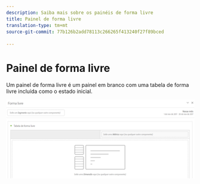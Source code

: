 ```yaml
---
description: Saiba mais sobre os painéis de forma livre
title: Painel de forma livre
translation-type: tm+mt
source-git-commit: 77b126b2add78113c266265f413240f27f89bced

---
```



# Painel de forma livre

Um painel de forma livre é um painel em branco com uma tabela de forma livre incluída como o estado inicial.

![](assets/freeform-panel.png)

